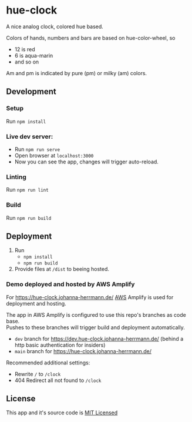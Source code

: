 # hue-clock

A nice analog clock, colored hue based.

Colors of hands, numbers and bars are based on hue-color-wheel, so
* 12 is red
* 6 is aqua-marin
* and so on

Am and pm is indicated by pure (pm) or milky (am) colors.

## Development

### Setup
Run `npm install`

### Live dev server:
* Run `npm run serve`
* Open browser at `localhost:3000`
* Now you can see the app, changes will trigger auto-reload.

### Linting
Run `npm run lint`

### Build
Run `npm run build`

## Deployment
1. Run
   * `npm install`
   * `npm run build`
2. Provide files at `/dist` to beeing hosted.

### Demo deployed and hosted by AWS Amplify
For https://hue-clock.johanna-herrmann.de/ [AWS](https://aws.amazon.com/) Amplify is used for deployment and hosting.

The app in AWS Amplify is configured to use this repo's branches as code base. \
Pushes to these branches will trigger build and deployment automatically.
* `dev` branch for https://dev.hue-clock.johanna-herrmann.de/
  (behind a http basic authentication for insiders)
* `main` branch for https://hue-clock.johanna-herrmann.de/

Recommended additional settings:
* Rewrite `/` to `/clock`
* 404 Redirect all not found to `/clock`


## License
This app and it's source code is [MIT Licensed](./LICENSE.md)
